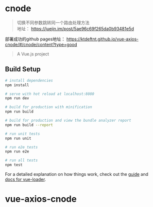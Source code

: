 # cnode

> 切换不同参数跳转同一个路由处理方法  
地址： https://juejin.im/post/5ae96c69f265da0b93481e5d

部署成功的github pages地址： https://ktdeftnt.github.io/vue-axios-cnode/#/cnode/content?type=good

> A Vue.js project

## Build Setup

``` bash
# install dependencies
npm install

# serve with hot reload at localhost:8080
npm run dev

# build for production with minification
npm run build

# build for production and view the bundle analyzer report
npm run build --report

# run unit tests
npm run unit

# run e2e tests
npm run e2e

# run all tests
npm test
```

For a detailed explanation on how things work, check out the [guide](http://vuejs-templates.github.io/webpack/) and [docs for vue-loader](http://vuejs.github.io/vue-loader).
# vue-axios-cnode
